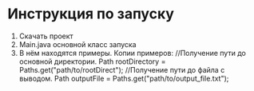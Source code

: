 # Инструкция по запуску
1) Скачать проект
2) Main.java основной класс запуска
3) В нём находятся примеры.
Копии примеров:
        //Получение пути до основной директории.
        Path rootDirectory = Paths.get("path/to/rootDirect");
        //Получение пути до файла с выводом.
        Path outputFile = Paths.get("path/to/output_file.txt");
